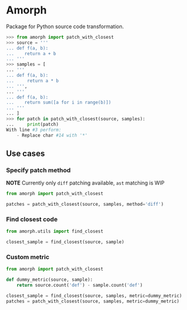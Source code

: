 # Amorph
Package for Python source code transformation.

```python
>>> from amorph import patch_with_closest
>>> source = '''
... def f(a, b):
...    return a + b
... '''
>>> samples = [
... '''
... def f(a, b):
...     return a * b
... ''',
... '''
... def f(a, b):
...    return sum([a for i in range(b)])
... '''
... ]
>>> for patch in patch_with_closest(source, samples):
...     print(patch)
With line #3 perform:
	- Replace char #14 with '*'
```

## Use cases

### Specify patch method
**NOTE** Currently only `diff` patching available, `ast` matching is WIP
```python
from amorph import patch_with_closest

patches = patch_with_closest(source, samples, method='diff')
```

### Find closest code
```python
from amorph.utils import find_closest

closest_sample = find_closest(source, sample)
```

### Custom metric
```python
from amorph import patch_with_closest

def dummy_metric(source, sample):
    return source.count('def') - sample.count('def')

closest_sample = find_closest(source, samples, metric=dummy_metric)
patches = patch_with_closest(source, samples, metric=dummy_metric)
```
